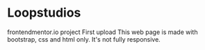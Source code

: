 # Loopstudios
frontendmentor.io project 
First upload
This web page is made with bootstrap, css and html only. 
It's not fully responsive. 

